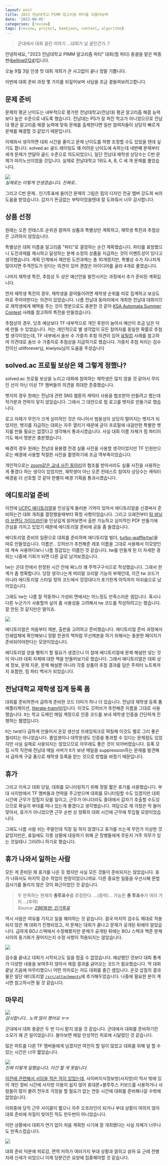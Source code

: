 ```yaml
---
layout: post
title: 2023 전남대학교 PIMM 알고리즘 파티를 되돌아보며
date: '2023-09-05'
categories: [review]
tags: [review, project, baekjoon, contest, algorithm]
---
```


> 군대에서 대회 굴린 이야기 ...대회가 날 굴린건가..?

안녕하세요, "2023 전남대학교 PIMM 알고리즘 파티" 대회(핌 파티) 총괄을 맡은 박종현([belline0124](https://www.acmicpc.net/user/belline0124))입니다.

오늘 9월 3일 인생 첫 대회 개최가 큰 사고없이 끝나 정말 기쁩니다.

이번에 대회 준비 과정 몇 가지를 되짚어보며 사담을 조금 곁들여보려고합니다.

## 문제 준비

문제의 평균 난이도는 내부적으로 평가한 전남대학교(전남대) 평균 알고리즘 해결 능력보다 높은 수준으로 내도록 했습니다. 전남대는 PS가 잘 퍼진 학교가 아니었으므로 전남대 평균 알고리즘 해결 능력에 맞춰 문제를 출제한다면 일반 참여자들이 상당히 빠르게 문제를 해결할 것 같았기 때문입니다.

이제와서 생각하면 대회 시간을 줄이고 문제 난이도를 하향 조정할 수도 있었을 텐데 싶기도 합니다. solved.ac 골드 레이팅도 꽤 어려운 난이도에 속하는데 네번째 문제부터 세개 문제가 연달아 골드 수준으로 의도되었으니, 일단 전남대 재학생 상당수는 C번 문제가 마지노선이었을 것입니다. 실제로 전남대학교 1위도 A, B, C 세 개 문제를 풀었습니다.  

![](/static/posts/2023-09-05-rewinding-2023-pimm-party/unlucky-jonghyeon.jpeg)  
_실제로는 이렇게 안생겼습니다. 진짜로.._

그리고 C번 문제.. 인기투표에 들어간 문제의 그림은 핌의 디자인 전공 멤버 강도희 씨의 도움을 받았습니다. 갑자기 뜬금없는 부탁이었을텐데 잘 도와줘서 너무 감사합니다.  

## 상품 선정

원래는 오픈 컨테스트 순위권 참여자 상품과 특별상만 계획하고, 재학생 특전과 추첨상은 고려하지 않았습니다.

특별상은 대회 이름을 알고리즘 "파티"로 결정하는 순간 계획했습니다. 파티를 표방했으니 도전과제를 제시하고 달성하는 분께 소정의 상품을 지급하는 것이 이벤트성이 있다고 생각했습니다. 계획 단계에서 제안된 도전과제는 총 10개였지만, 특별상 수가 지나치게 많아지면 주객전도가 된다는 의견이 있어 괜찮은 아이디어를 골라 4개로 줄였습니다.

나머지 재학생 특전, 추첨상 두 상은 예산안을 발전시키는 과정에서 추가 준비된 계획입니다.

먼저 재학생 특전의 경우, 재학생을 끌어들이려면 재학생 순위를 따로 집계하고 보상도 따로 주어야한다는 의견이 있었습니다. 나름 전남대 동아리에서 개최한 전남대 대회이므로 재학생에게 혜택을 주는 것이 명분으로도 충분한 것 같아 [KSA Automata Summer Contest](https://www.acmicpc.net/contest/rule/1086) 사례를 참고하여 특전을 만들었습니다.

추첨상의 경우, 당초 예상보다 TF 내부적으로 개인 후원이 늘어서 예산이 조금 남은 덕에 만들 수 있었습니다. 저는 개인적으로 별 생각없이 모든 참여자를 동일한 확률로 추첨할 생각이었는데, TF 내부에서 솔브 수 가중치 추첨 의견이 있어 [유틸컵](https://www.acmicpc.net/board/view/123940) 사례를 참고하여 의견대로 솔브 수 가중치로 추첨상을 지급하기로 했습니다. 가중치 추첨 처리는 검수진이신 utilforever님, kiwiyou님이 도움을 주셨습니다

## solved.ac 프로필 보상은 왜 그렇게 정했나?

solved.ac 프로필 보상을 노리고 대회에 참여하는 재학생은 많지 않을 것 같아서 무리인 선이 아닌 이상 TF 멤버들의 의견을 최대한 존중했습니다.

뱃지의 경우 원래는 전남대 관련 SNS 웹툰의 캐릭터 사용을 협조받아 만들려고 했는데 작가분과 연락이 닿지 않았습니다. 그래서 그 대안으로 핌 로고를 뱃지로 만들기로 했습니다.  

로고 자체가 무언가 크게 심미적인 것은 아니어서 범용성이 상당히 떨어지는 뱃지가 되었지만, 뱃지를 지급하는 대회는 자주 열리기 때문에 굳이 프로필에 내걸만한 특별한 뱃지를 만들 필요는 없겠다고 생각해서 통과시켰습니다. 사실 대회 이름 자체가 핌 파티이기도 해서 명분은 충분했습니다.

배경의 경우 원래는 전남대 용봉캠 전경 실물 사진을 사용할 생각이었지만 TF 인원만으로는 배경에 사용할 적절한 사진을 촬영하기에 조금 역부족이었습니다.  

개인적으로는 [zoom같은 교내 사진 동아리](https://www.instagram.com/cnu.zoom/)의 협조를 받아서라도 실물 사진을 사용하는게 좋겠다 하는 생각이 있었지만, 재학생이 아닌 오픈 컨테스트 참여자 상당수는 캐릭터 배경을 더 선호할 것 같아 한별이 배경 기획을 통과시켰습니다.

## 에디토리얼 준비

이전에 [UCPC 에디토리얼](https://github.com/ucpcc/2020-solutions-theme)을 인상깊게 둘러본 기억이 있어서 에디토리얼을 신경써서 준비하는건 대회 개최를 결정했을때부터 확정 사항이었습니다. 그리고 오래전부터 [팀 바닐라 브랜딩 가이드라인](https://v.anil.la/about/)을 인상깊게 읽어보면서 출판 가능하고 심미적인 PDF 만들기에 관심을 가지고 있었기 때문에 에디토리얼 준비에 공을 좀 들였습니다.

에디토리얼 준비의 일환으로 대회를 준비하며 에디토리얼 빌더, [turbo-waffle(tw)](https://github.com/ShapeLayer/turbo-waffle)을 따로 만들었습니다. 이름은.. 깃허브가 추천해준 레포 이름을 그대로 사용해서 이모양인데 계속 사용하다보니 나름 정감있는 이름인 것 같습니다. tw를 만들게 된 더 자세한 경위는 나중에 기회가 되면 다른 글로 남겨보겠습니다.

tw는 군대 안에서 한정된 시간 안에 짜느라 꽤 주먹구구식으로 작성했습니다. 그래서 한계가 좀 명확합니다. 당장 생각나는게 머리말 꼬리말 기능의 부재인데, 이건 tw 코드가 아니라 에디토리얼 스타일 정의 코드에서 낑낑대다가 포기한게 아직까지 아쉬움으로 남아있습니다.

그래도 tw는 나름 잘 작동하니 가성비 면에서는 어느정도 만족스러운 셈입니다. 혹시나 다른 누군가가 사용할까 싶어 좀 사용성을 고려해서 tw 코드를 작성하려고는 했습니다. 잘 안된 것 같지만은 말이죠.


![](/static/posts/2023-09-05-rewinding-2023-pimm-party/IMG_3204.jpg)  

에디토리얼은 처음부터 제본, 출판을 고려하고 준비했습니다. 에디토리얼 준비 과정에서 인쇄업체에 확인해보니 정말 한권의 책처럼 무선제본을 하기 위해서는 충분한 페이지가 준비되어야한다는 모양이었습니다.  

에디토리얼 양을 뻥튀기 할 필요가 생겼으니 이 참에 에디토리얼에 문제 해설만 넣는 것이 아니라 대회 자체에 대한 책을 만들어보기로 했습니다. 그래서 에디토리얼은 대회 상세 정보, 문제 지문, 문제 해설뿐 아니라 각종 상품의 추첨 결과를 담은 주피터 노트북까지 포함한, 핌 파티 백서가 되었습니다.

## 전남대학교 재학생 집계 등록 폼

대회를 준비하면서 급하게 준비한 코드 더미가 하나 더 있습니다. 전남대 재학생 등록 폼 애플리케이션, [literate-train(lt)](https://github.com/ShapeLayer/literate-train)입니다. 이것도 깃허브가 추천해준 이름을 그대로 사용했습니다. lt는 학교 도메인 메일 계정으로 인증 코드를 보내 재학생 인증을 간단하게 진행하는 웹앱입니다.

lt는 tw보다 급하게 만들어서 온갖 생산성 프레임워크로 떡칠해 이것도 별로 그리 좋은 퀄리티는 아니었습니다. 졸업생이나 대학원생도 인증을 통과할 수 있다는 문제점도 있었지만 사실 실제로 사용되지는 않았으므로 아무래도 좋은 것이 되어버렸습니다. 등록 모집 시작 직전에 전남대 메일 서버가 lt가 보낸 메일을 suppression하는 문제를 발견해서 급하게 구글 폼으로 재학생 등록을 받는 것으로 방법을 바꿨기 때문입니다.

## 휴가

그리고 이윽고 대회 당일, 대회를 모니터링하기 위해 정말 짧은 휴가를 사용했습니다. 부대 사지방에서 TF 멤버들과 연락을 주고받으며 대회를 모니터링할 수도 있겠지만 대회 시간에 근무가 잡힐지 모를 일이고, 근무가 아니더라도 중대에서 갑자기 호출할 수도있으므로 확실히 부대를 떠나 있는게 좋겠다고 생각했습니다. 여담으로 제 걱정은 딱 들어맞아서, 휴가가 아니었으면 근무 순번 상 정확히 대회 시간에 근무에 투입될 모양이었습니다.

그래도 나름 사람 쉬는 주말인데 직장 일 하지 않겠다고 휴가를 쓰는게 무언가 이상한 것 같았지만은, 휴일에도 각종 상황에 대응하기 위해 군 장병들에게 주둔지 거주 의무가 있는 것일테니 그러려니 하기로 했습니다.

## 휴가 나와서 일하는 사람

모든 게 준비된 채 휴가를 나온 듯 했지만 사실 모든 것들이 준비되지는 않았습니다. 휴가 나와서도 마지막 검수 작업이 한창이었으니까요. 다른 중요한 일들을 우선시해 문법 검사기를 돌리지 않은 것이 화근이었던 것 같습니다.  

> 두 만족하는 현재의 **총투표수**를 추정한다. ...(중략)... 가능한 **총 투표수**가 여러 가지 ...(후략)  
> _Source: [29616번: 인기투표](https://www.acmicpc.net/problem/29616)_

역시 사람은 여유를 가지고 일을 해야하는 것 같습니다. 결국 마지막 검수도 제대로 적용되지 않은 채 대회가 진행되었고, 저 문제는 대회가 끝나고 문제가 공개된 뒤에야 알았습니다. 급하게 BOJ 스택에서 수정해봤지만 문제가 공개된 뒤에는 BOJ 스택과 백준 문제 사이의 동기화가 끊어지는지 수정 사항이 적용되지는 않았습니다.

![](/static/posts/2023-09-05-rewinding-2023-pimm-party/스크린샷%202023-09-05%20234453.png)

검수를 끝내고 대회가 시작되고도 일을 멈출 수 없었습니다. 예상했던 것보다 대회 통계가 다양한 내용을 보여주지 않아서 채점 결과를 긁어오는 코드가 필요했습니다. 딱 대회 끝날 즈음에 마무리했으니 어떤 의미로는 저도 대회를 즐긴 셈입니다. 온갖 삽질의 결과물은 일단 에디토리얼 [`/src/attachments`](https://github.com/PIMM-DEV/2023-algorithm-party-editorial/tree/main/src/attachments/scrap_invocations)에 추가해두었습니다. 나중에 필요한 분이 계시면 참고하시면 될 것 같습니다.  

## 마무리

![](/static/posts/2023-09-05-rewinding-2023-pimm-party/스크린샷%202023-09-06%20000101.png)  
_감사합니다.. 노력 많이 했어요 ㅠㅠ_

군대에서 대회 총괄은 두 번 다시 맡지 않을 것 같습니다. 군대에서 대회를 준비하기란 소모가 꽤 큰 일이었습니다. 돌아보면 매일 만성적인 피로에 시달렸던 것 같습니다.

많은 파트를 다른 TF 멤버들에게 넘겼지만 여전히 할 일이 많았고 대회를 위해 일 할 수 있는 시간은 너무 짧았습니다.  

![](/static/posts/2023-09-05-rewinding-2023-pimm-party/KakaoTalk_20230904_002703361.jpg)  
_진짜 이렇게 일했습니다. 이건 할 게 못됩니다._

[이전에 관련해서 사담을 적은 적이 있었는데,](https://blog.jonghyeon.me/posts/2023-04-19-programming-in-roka/) 사이버지식정보방(사지방)이 막사 밖에 있어 개인 정비 시간에 사지방 이용이 쉽지 않아 휴대폰+블루투스 키보드를 사용하거나 사람들이 많이 몰려 전우조 걱정을 할 필요가 없는 연등 시간에 대회를 준비해나갈 수밖에 없었습니다.

이와중에 당직 근무 사이클이 짧으니 자주 오프라인이 되거나 부대 상황이 여의치 않아 대회 준비에 차질이 빚어진 적도 한두번이 아니었습니다.

이런 상황에서 대회가 연기 없이 처음 계획한 시기에 잘 개최됐다는 사실 자체가 너무나도 만족스럽습니다.

![](/static/posts/2023-09-05-rewinding-2023-pimm-party/IMG_3064.jpeg)  

대회 준비 덕분에 피로감, 면역 저하가 여러가지 부대 상황과 얽히고 섥혀 요 근레 잔병치레 신세가 되었으니 이제 당분간은 요양에 집중해야할 것 같습니다.  
